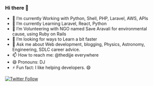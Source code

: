 ### Hi there 👋

<!--
**Thedijje/thedijje** is a ✨ _special_ ✨ repository because its `README.md` (this file) appears on your GitHub profile.-->


- 🔭 I’m currently Working with Python, Shell, PHP, Laravel, AWS, APIs
- 🌱 I’m currently Learning Laravel, React, Python
- 🌳 I’m Volunteering with NGO named Save Aravali for environmental cause, using Ruby on Rails
- 🤔 I’m looking for ways to Learn a bit faster 
- 💬 Ask me about Web development, blogging, Physics, Astronomy, Engineering, SDLC career advice.
- 📫 How to reach me: @thedijje everywhere
- 😄 Pronouns: DJ
- ⚡ Fun fact: I like helping developers. 😄

[![Twitter Follow](https://img.shields.io/twitter/follow/thedijje?style=social)](https://twitter.com/thedijje)



